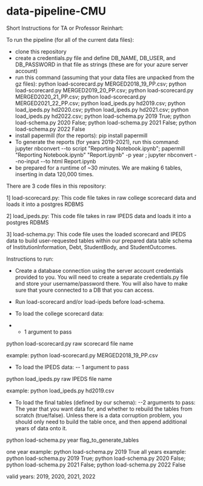 # data-pipeline-CMU

Short Instructions for TA or Professor Reinhart:

To run the pipeline (for all of the current data files):
- clone this repository
- create a credentials.py file and define DB_NAME, DB_USER, and DB_PASSWORD in that file as strings (these are for your azure server account)
- run this command (assuming that your data files are unpacked from the gz files): python load-scorecard.py MERGED2018_19_PP.csv; python load-scorecard.py MERGED2019_20_PP.csv; python load-scorecard.py MERGED2020_21_PP.csv; python load-scorecard.py MERGED2021_22_PP.csv; python load_ipeds.py hd2019.csv; python load_ipeds.py hd2020.csv;  python load_ipeds.py hd2021.csv; python load_ipeds.py hd2022.csv; python load-schema.py 2019 True; python load-schema.py 2020 False; python load-schema.py 2021 False; python load-schema.py 2022 False
- install papermill (for the reports): pip install papermill
- To generate the reports (for years 2019-2021), run this command: jupyter nbconvert --to script "Reporting Notebook.ipynb"; papermill "Reporting Notebook.ipynb" "Report<year>.ipynb" -p year <year>; jupyter nbconvert --no-input --to html Report<year>.ipynb
- be prepared for a runtime of ~30 minutes. We are making 6 tables, inserting in data 120,000 times.


There are 3 code files in this repository:

1] load-scorecard.py: This code file takes in raw college scorecard data and loads it into a postgres RDBMS

2] load_ipeds.py: This code file takes in raw IPEDS data and loads it into a postgres RDBMS

3] load-schema.py: This code file uses the loaded scorecard and IPEDS data to build user-requested tables within our prepared data table schema of InstitutionInformation, Debt, StudentBody, and StudentOutcomes. 


Instructions to run: 

- Create a database connection using the server account credentials provided to you. You will need to create a separate credentials.py file and store your username/password there. You will also have to make sure that youre connected to a DB that you can access.
- Run load-scorecard and/or load-ipeds before load-schema. 

- To load the college scorecard data:
- - 1 argument to pass

python load-scorecard.py raw scorecard file name

example: python load-scorecard.py MERGED2018_19_PP.csv

- To load the IPEDS data:
-- 1 argument to pass
  
python load_ipeds.py raw IPEDS file name

example: python load_ipeds.py hd2019.csv

- To load the final tables (defined by our schema):
  --2 arguments to pass: The year that you want data for, and whether to rebuild the tables from scratch (true/false). Unless there is a data corruption problem, you should only need to build the table once, and then append additional years of data onto it.  
  
python load-schema.py year flag_to_generate_tables

one year example: python load-schema.py 2019 True
all years example: python load-schema.py 2019 True; python load-schema.py 2020 False; python load-schema.py 2021 False; python load-schema.py 2022 False

valid years: 2019, 2020, 2021, 2022
